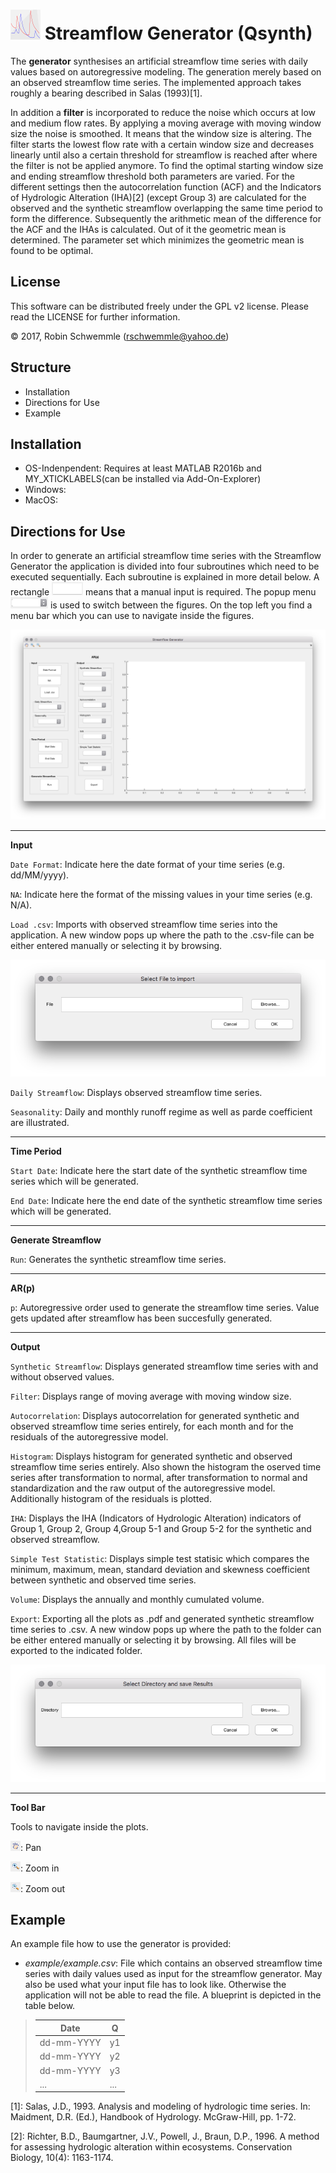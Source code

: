 # ![](images/icon_48x48.png "Icon") Streamflow Generator (Qsynth)

The **generator** synthesises an artificial streamflow time series with daily values based on autoregressive modeling. The generation merely based on an observed streamflow time series. The implemented approach takes roughly a bearing described in Salas (1993)[1].

 In addition a **filter** is incorporated to reduce the noise which occurs at low and medium flow rates. By applying a moving average with moving window size the noise is smoothed. It means that the window size is altering. The filter starts the lowest flow rate with a certain window size and decreases linearly until also a certain threshold for streamflow is reached after where the filter is not be applied anymore. To find the optimal starting window size and ending streamflow threshold both parameters are varied. For the different settings then the autocorrelation function (ACF) and the Indicators of Hydrologic Alteration (IHA)[2] (except Group 3) are calculated for the observed and the synthetic streamflow overlapping the same time period to form the difference. Subsequently the arithmetic mean of the difference for the ACF and the IHAs is calculated. Out of it the geometric mean is determined. The parameter set which minimizes the geometric mean is found to be optimal.

## License

This software can be distributed freely under the GPL v2 license. Please read the LICENSE for further information.

© 2017, Robin Schwemmle (<rschwemmle@yahoo.de>)

## Structure

* Installation
* Directions for Use
* Example

## Installation
* OS-Indenpendent: Requires at least MATLAB R2016b and MY_XTICKLABELS(can be installed via Add-On-Explorer)
* Windows:
* MacOS:

## Directions for Use

In order to generate an artificial streamflow time series with the Streamflow Generator the application is divided into four subroutines which need to be executed sequentially. Each subroutine is explained in more detail below. A rectangle ![](images/edit.png "Edit Field") means that a manual input is required. The popup menu ![](images/popupmenu.png "Popup Menu") is used to switch between the figures. On the top left you find a menu bar which you can use to navigate inside the figures.

![](images/GUI.png "GUI")

---

 **Input**

`Date Format`: Indicate here the date format of your time series (e.g. dd/MM/yyyy).

`NA`: Indicate here the format of the missing values in your time series (e.g. N/A).

`Load .csv`: Imports with observed streamflow time series into the application. A new window pops up where the path to the .csv-file can be either entered manually or selecting it by browsing.

![](images/loadcsv.png "Load .csv")

`Daily Streamflow`: Displays observed streamflow time series.

`Seasonality`: Daily and monthly runoff regime as well as parde coefficient are illustrated.

---

**Time Period**

`Start Date`: Indicate here the start date of the synthetic streamflow time series which will be generated.

`End Date`: Indicate here the end date of the synthetic streamflow time series which will be generated.

---

**Generate Streamflow**

`Run`: Generates the synthetic streamflow time series.

---

**AR(p)**

`p`: Autoregressive order used to generate the streamflow time series. Value gets updated after streamflow has been succesfully generated.

---

**Output**

`Synthetic Streamflow`: Displays generated streamflow time series with and without observed values.

`Filter`: Displays range of moving average with moving window size.

`Autocorrelation`: Displays autocorrelation for generated synthetic and observed streamflow time series entirely, for each month and for the residuals of the autoregressive model.

`Histogram`: Displays histogram for generated synthetic and observed streamflow time series entirely. Also shown the histogram the oserved time series after transformation to normal, after transformation to normal and standardization and the raw output of the autoregressive model. Additionally histogram of the residuals is plotted.

`IHA`: Displays the IHA (Indicators of Hydrologic Alteration) indicators of Group 1, Group 2, Group 4,Group 5-1 and Group 5-2 for the synthetic and observed streamflow.

`Simple Test Statistic`: Displays simple test statisic which compares the minimum, maximum, mean, standard deviation and skewness coefficient between synthetic and observed time series.

`Volume`: Displays the annually and monthly cumulated volume.

`Export`: Exporting all the plots as .pdf and generated synthetic streamflow time series to .csv. A new window pops up where the path to the folder can be either entered manually or selecting it by browsing. All files will be exported to the indicated folder.

![](images/export.png "Export")

---
**Tool Bar**

Tools to navigate inside the plots.

![](images/pan.png "Pan"): Pan

![](images/zoomin.png "Zoom in"): Zoom in

![](images/zoomout.png "Zoom out"): Zoom out

## Example

An example file how to use the generator is provided:

- *example/example.csv*: File which contains an observed streamflow time series with daily values used as input for the streamflow generator. May also be used what your input file has to look like. Otherwise the application will not be able to read the file. A blueprint is depicted in the table below.

> **Date**           | **Q**
> -------------------|------
> dd-mm-YYYY       | y1
> dd-mm-YYYY       | y2
> dd-mm-YYYY       | y3
>  ...                        | ...

 [1]: Salas, J.D., 1993. Analysis and modeling of hydrologic time series. In: Maidment, D.R. (Ed.), Handbook of Hydrology. McGraw-Hill, pp. 1-72.

 [2]: Richter, B.D., Baumgartner, J.V., Powell, J., Braun, D.P., 1996. A method for assessing hydrologic alteration within ecosystems. Conservation Biology, 10(4): 1163-1174.
